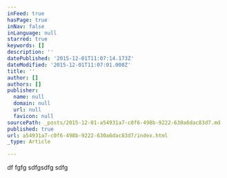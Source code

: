 ```yaml
---
inFeed: true
hasPage: true
inNav: false
inLanguage: null
starred: true
keywords: []
description: ''
datePublished: '2015-12-01T11:07:14.173Z'
dateModified: '2015-12-01T11:07:01.008Z'
title: ''
author: []
authors: []
publisher:
  name: null
  domain: null
  url: null
  favicon: null
sourcePath: _posts/2015-12-01-a54931a7-c0f6-498b-9222-630a6dac83d7.md
published: true
url: a54931a7-c0f6-498b-9222-630a6dac83d7/index.html
_type: Article

---
```

df fgfg sdfgsdfg sdfg